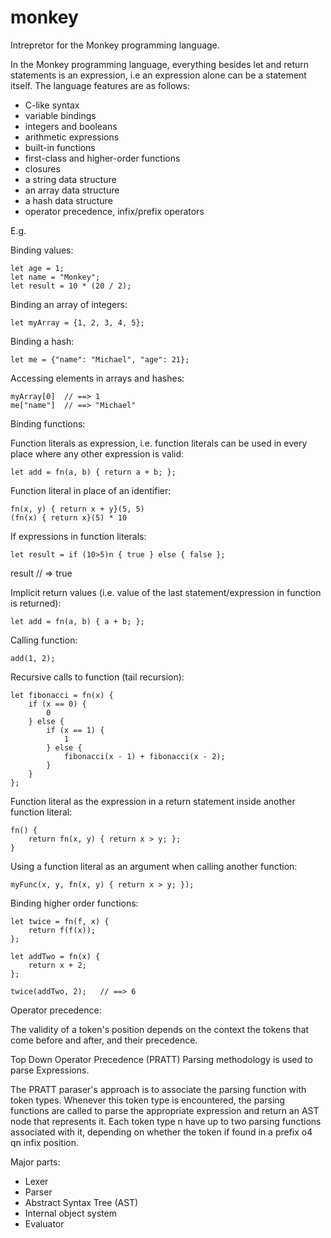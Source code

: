 # monkey
Intrepretor for the Monkey programming language. 

In the Monkey programming language, everything besides let and return statements is an expression, i.e an expression alone can be a statement itself. The language features are as follows:

- C-like syntax
- variable bindings
- integers and booleans
- arithmetic expressions
- built-in functions
- first-class and higher-order functions
- closures
- a string data structure
- an array data structure
- a hash data structure
- operator precedence, infix/prefix operators

E.g.

Binding values:

```
let age = 1;
let name = "Monkey";
let result = 10 * (20 / 2);
```

Binding an array of integers:

```
let myArray = {1, 2, 3, 4, 5};
```

Binding a hash:

```
let me = {"name": "Michael", "age": 21};
```

Accessing elements in arrays and hashes:

```
myArray[0]	// ==> 1
me["name"] 	// ==> "Michael"
```

Binding functions:

Function literals as expression, i.e. function literals can be used
in every place where any other expression is valid:

```
let add = fn(a, b) { return a + b; };
```

Function literal in place of an identifier:

```
fn(x, y) { return x + y}(5, 5)
(fn(x) { return x}(5) * 10
```

If expressions in function literals:

```
let result = if (10>5)n { true } else { false };
```
result // => true

Implicit return values (i.e. value of the last statement/expression in function is returned):

```
let add = fn(a, b) { a + b; };
```

Calling function:

```
add(1, 2);
```

Recursive calls to function (tail recursion):

```
let fibonacci = fn(x) {
	if (x == 0) {
		0
	} else {
		if (x == 1) {
			1
		} else {
			fibonacci(x - 1) + fibonacci(x - 2);
		}
	}
};
```

Function literal as the expression in a return statement inside another function literal:
```
fn() {
	return fn(x, y) { return x > y; };
}
```

Using a function literal as an argument when calling another function:
```
myFunc(x, y, fn(x, y) { return x > y; });
```

Binding higher order functions:
```
let twice = fn(f, x) {
	return f(f(x));
};

let addTwo = fn(x) {
	return x + 2;
};

twice(addTwo, 2); 	// ==> 6
```

Operator precedence:

The validity of a token's position depends on the context the tokens that come before and after, and their precedence.


Top Down Operator Precedence (PRATT) Parsing methodology is used to parse Expressions.

The PRATT paraser's approach is to associate the parsing function with token types.
Whenever this token type is encountered, the parsing functions are called to parse the appropriate expression and return an AST node that represents it.
Each token type n have up to two parsing functions associated with it, depending on whether the token if found in a prefix o4 qn infix position.

Major parts:

- Lexer
- Parser
- Abstract Syntax Tree (AST)
- Internal object system
- Evaluator
